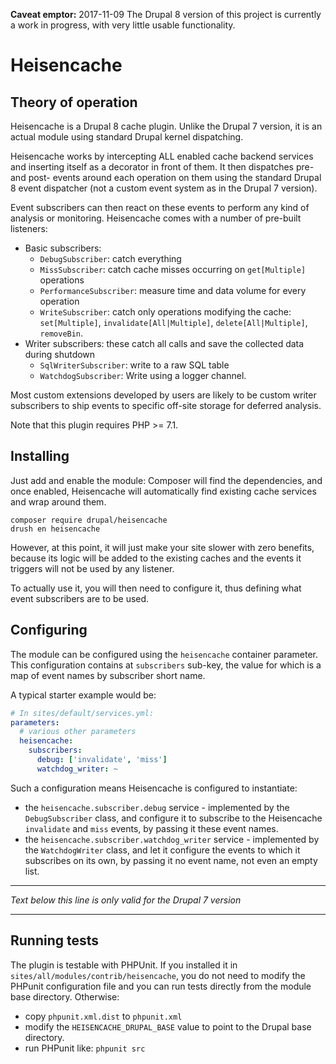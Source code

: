 **Caveat emptor:** 2017-11-09 The Drupal 8 version of this project is currently 
a work in progress, with very little usable functionality.

Heisencache
===========

Theory of operation
-------------------

Heisencache is a Drupal 8 cache plugin. Unlike the Drupal 7 version, it is an
actual module using standard Drupal kernel dispatching.

Heisencache works by intercepting ALL enabled cache backend services and 
inserting itself as a decorator in front of them. It then dispatches pre- and 
post- events around each operation on them using the standard Drupal 8 event
dispatcher (not a custom event system as in the Drupal 7 version). 

Event subscribers can then react on these events to perform any kind of 
analysis or monitoring. Heisencache comes with a number of pre-built listeners:

* Basic subscribers: 
  * `DebugSubscriber`: catch everything
  * `MissSubscriber`: catch cache misses occurring on `get[Multiple]` operations
  * `PerformanceSubscriber`: measure time and data volume for every operation
  * `WriteSubscriber`: catch only operations modifying the cache: `set[Multiple]`, 
    `invalidate[All|Multiple]`, `delete[All|Multiple]`, `removeBin`.
* Writer subscribers: these catch all calls and save the collected data during 
  shutdown
  * `SqlWriterSubscriber`: write to a raw SQL table
  * `WatchdogSubscriber`: Write using a logger channel.

Most custom extensions developed by users are likely to be custom writer 
subscribers to ship events to specific off-site storage for deferred analysis.
 
Note that this plugin requires PHP >= 7.1.


Installing
----------

Just add and enable the module: Composer will find the dependencies, and once
enabled, Heisencache will automatically find existing cache services and wrap 
around them. 

    composer require drupal/heisencache
    drush en heisencache

However, at this point, it will just make your site slower with zero benefits, 
because its logic will be added to the existing caches and the events it 
triggers will not be used by any listener.

To actually use it, you will then need to configure it, thus defining what 
event subscribers are to be used.

Configuring
-----------

The module can be configured using the `heisencache` container parameter. This
configuration contains at `subscribers` sub-key, the value for which is a map of
event names by subscriber short name.

A typical starter example would be:

```yaml
# In sites/default/services.yml:
parameters:
  # various other parameters
  heisencache:
    subscribers:
      debug: ['invalidate', 'miss']
      watchdog_writer: ~
```

Such a configuration means Heisencache is configured to instantiate:

* the `heisencache.subscriber.debug` service - implemented by the 
  `DebugSubscriber` class, and configure it to subscribe to the Heisencache 
  `invalidate` and `miss` events, by passing it these event names.
* the `heisencache.subscriber.watchdog_writer` service - implemented by the
  `WatchdogWriter` class, and let it configure the events to which it subscribes 
  on its own, by passing it no event name, not even an empty list.

<hr />

*Text below this line is only valid for the Drupal 7 version*

<hr />

Running tests
-------------

The plugin is testable with PHPUnit. If you installed it in
`sites/all/modules/contrib/heisencache`, you do not need to modify the PHPunit
configuration file and you can run tests directly from the module base
directory. Otherwise:

- copy `phpunit.xml.dist` to `phpunit.xml`
- modify the `HEISENCACHE_DRUPAL_BASE` value to point to the Drupal base directory.
- run PHPunit like: `phpunit src`

